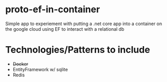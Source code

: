 # proto-ef-in-container
Simple app to experiement with putting a .net core app into a container on the google cloud using EF to interact with a relational db

# Technologies/Patterns to include
* ~~Docker~~
* EntityFramework w/ sqlite
* Redis